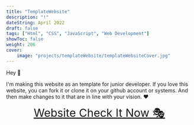 ```yaml
---
title: "TemplateWebsite"
description: "!"
dateString: April 2022
draft: false
tags: ["Html", "CSS", "JavaScript", "Web Development"]
showToc: false
weight: 206
cover:
    image: "projects/templateWebsite/templateWebsiteCover.jpg"
--- 
```



 
Hey 🤼

I'm making this website as an template for junior developer. If you love this website, you can fork it or clone it on your github account or systems.
And then make changes to it that are in line with your vision. ❤



<p align="center">
  <a style="font-size:30px"  href="https://awwais.me/templateWebsite">
                                      Website Check It Now 🎭</a>

</p>
